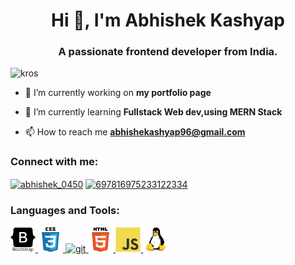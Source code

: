 <h1 align="center">Hi 👋, I'm Abhishek Kashyap</h1>
<h3 align="center">A passionate frontend developer from India.</h3>

<p align="left"> <img src="https://komarev.com/ghpvc/?username=kros&label=Profile%20views&color=0e75b6&style=flat" alt="kros" /> </p>

- 🔭 I’m currently working on **my portfolio page**

- 🌱 I’m currently learning **Fullstack Web dev,using MERN Stack**

- 📫 How to reach me **abhishekashyap96@gmail.com**

<h3 align="left">Connect with me:</h3>
<p align="left">
<a href="https://twitter.com/abhishek_0450" target="blank"><img align="center" src="https://raw.githubusercontent.com/rahuldkjain/github-profile-readme-generator/master/src/images/icons/Social/twitter.svg" alt="abhishek_0450" height="30" width="40" /></a>
<a href="https://discord.gg/697816975233122334" target="blank"><img align="center" src="https://raw.githubusercontent.com/rahuldkjain/github-profile-readme-generator/master/src/images/icons/Social/discord.svg" alt="697816975233122334" height="30" width="40" /></a>
</p>

<h3 align="left">Languages and Tools:</h3>
<p align="left"> <a href="https://getbootstrap.com" target="_blank" rel="noreferrer"> <img src="https://raw.githubusercontent.com/devicons/devicon/master/icons/bootstrap/bootstrap-plain-wordmark.svg" alt="bootstrap" width="40" height="40"/> </a> <a href="https://www.w3schools.com/css/" target="_blank" rel="noreferrer"> <img src="https://raw.githubusercontent.com/devicons/devicon/master/icons/css3/css3-original-wordmark.svg" alt="css3" width="40" height="40"/> </a> <a href="https://git-scm.com/" target="_blank" rel="noreferrer"> <img src="https://www.vectorlogo.zone/logos/git-scm/git-scm-icon.svg" alt="git" width="40" height="40"/> </a> <a href="https://www.w3.org/html/" target="_blank" rel="noreferrer"> <img src="https://raw.githubusercontent.com/devicons/devicon/master/icons/html5/html5-original-wordmark.svg" alt="html5" width="40" height="40"/> </a> <a href="https://developer.mozilla.org/en-US/docs/Web/JavaScript" target="_blank" rel="noreferrer"> <img src="https://raw.githubusercontent.com/devicons/devicon/master/icons/javascript/javascript-original.svg" alt="javascript" width="40" height="40"/> </a> <a href="https://www.linux.org/" target="_blank" rel="noreferrer"> <img src="https://raw.githubusercontent.com/devicons/devicon/master/icons/linux/linux-original.svg" alt="linux" width="40" height="40"/> </a> </p>

<!-- Proudly created with GPRM ( https://gprm.itsvg.in ) -->
